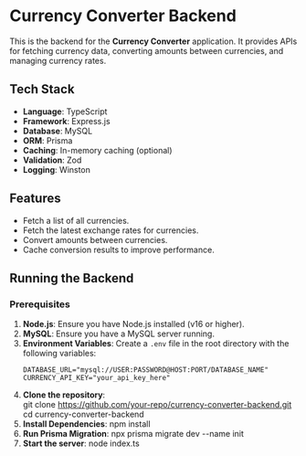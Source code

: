 # Currency Converter Backend

This is the backend for the **Currency Converter** application. It provides APIs for fetching currency data, converting amounts between currencies, and managing currency rates.

## Tech Stack

- **Language**: TypeScript
- **Framework**: Express.js
- **Database**: MySQL
- **ORM**: Prisma
- **Caching**: In-memory caching (optional)
- **Validation**: Zod
- **Logging**: Winston

## Features

- Fetch a list of all currencies.
- Fetch the latest exchange rates for currencies.
- Convert amounts between currencies.
- Cache conversion results to improve performance.

## Running the Backend

### Prerequisites

1. **Node.js**: Ensure you have Node.js installed (v16 or higher).
2. **MySQL**: Ensure you have a MySQL server running.
3. **Environment Variables**: Create a `.env` file in the root directory with the following variables:
   ```env
   DATABASE_URL="mysql://USER:PASSWORD@HOST:PORT/DATABASE_NAME"
   CURRENCY_API_KEY="your_api_key_here"
   ```
4. **Clone the repository**:  
   git clone https://github.com/your-repo/currency-converter-backend.git
   cd currency-converter-backend
5. **Install Dependencies**: npm install
6. **Run Prisma Migration**: npx prisma migrate dev --name init
7. **Start the server**: node index.ts
